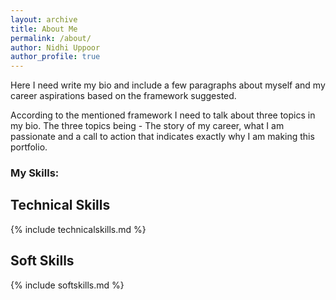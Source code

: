 ```yaml
---
layout: archive
title: About Me
permalink: /about/
author: Nidhi Uppoor
author_profile: true
---
```


Here I need write my bio and include a few paragraphs about myself and my career aspirations based on the framework suggested.

According to the mentioned framework I need to talk about three topics in my bio. The three topics being - The story of my career, what I am passionate and a call to action that indicates exactly why I am making this portfolio.

### My Skills:
## Technical Skills

{% include technicalskills.md %}

## Soft Skills

{% include softskills.md %}
